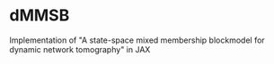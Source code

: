 # dMMSB
Implementation of "A state-space mixed membership blockmodel for dynamic network tomography" in JAX
